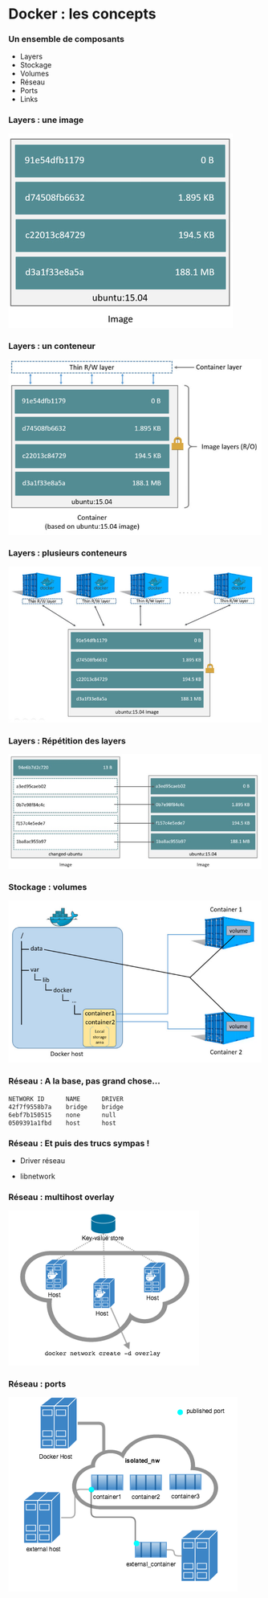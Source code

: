 # Docker : les concepts

### Un ensemble de composants

- Layers
- Stockage
- Volumes
- Réseau
- Ports
- Links

### Layers : une image

![](images/docker/image-layers.jpg)

### Layers : un conteneur

![Une conteneur = une image + un layer r/w](images/docker/container-layers.jpg)

### Layers : plusieurs conteneurs

![Une image, plusieurs conteneurs](images/docker/sharing-layers.jpg)

### Layers : Répétition des layers

![Les layers sont indépendants de l'image](images/docker/saving-space.jpg)

### Stockage : volumes

![Un volume monté sur deux conteneurs](images/docker/shared-volume.jpg)

### Réseau : A la base, pas grand chose...

```
NETWORK ID      NAME      DRIVER
42f7f9558b7a    bridge    bridge
6ebf7b150515    none      null
0509391a1fbd    host      host
```

### Réseau : Et puis des trucs sympas !

- Driver réseau

- libnetwork

### Réseau : multihost overlay

![](images/docker/overlay_network.png)

### Réseau : ports

![](images/docker/network_access.png)

